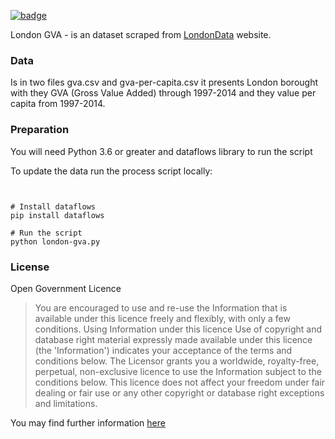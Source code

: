 <a href="https://datahub.io/core/london-gva"><img src="https://badgen.net/badge/icon/View%20on%20datahub.io/orange?icon=https://datahub.io/datahub-cube-badge-icon.svg&label&scale=1.25)" alt="badge" /></a>

London GVA - is an dataset scraped from [LondonData](https://data.london.gov.uk/) website.

### Data
Is in two files gva.csv and gva-per-capita.csv it presents London borought with they GVA (Gross Value Added) through 1997-2014 and they value per capita from 1997-2014.

### Preparation

You will need Python 3.6 or greater and dataflows library to run the script

To update the data run the process script locally:

```


# Install dataflows
pip install dataflows

# Run the script
python london-gva.py
```

### License

Open Government Licence


> You are encouraged to use and re-use the Information that is available under this licence freely and flexibly, with only a few conditions.
Using Information under this licence
>Use of copyright and database right material expressly made available under this licence (the 'Information') indicates your acceptance of the terms and conditions below.
> The Licensor grants you a worldwide, royalty-free, perpetual, non-exclusive licence to use the Information subject to the conditions below.
> This licence does not affect your freedom under fair dealing or fair use or any other copyright or database right exceptions and limitations.

You may find further information [here](http://www.nationalarchives.gov.uk/doc/open-government-licence/version/3/)
